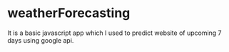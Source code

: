 # weatherForecasting
It is a basic javascript app which I used to predict website of upcoming 7 days using google api.
